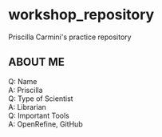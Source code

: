 # workshop_repository
Priscilla Carmini's practice repository
## ABOUT ME
Q: Name  
A: Priscilla   
Q: Type of Scientist  
A: Librarian  
Q: Important Tools   
A: OpenRefine, GitHub  
